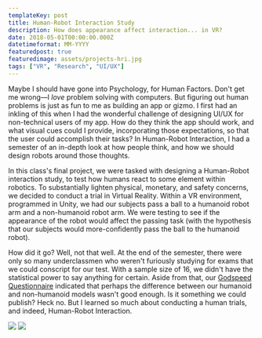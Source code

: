 ```yaml
---
templateKey: post
title: Human-Robot Interaction Study
description: How does appearance affect interaction... in VR?
date: 2018-05-01T00:00:00.000Z
datetimeformat: MM-YYYY
featuredpost: true
featuredimage: assets/projects-hri.jpg
tags: ["VR", "Research", "UI/UX"]
---
```


Maybe I should have gone into Psychology, for Human Factors. Don't get me wrong&mdash;I _love_ problem solving with computers. But figuring out human problems is just as fun to me as building an app or gizmo. I first had an inkling of this when I had the wonderful challenge of designing UI/UX for non-technical users of my app. How do they think the app should work, and what visual cues could I provide, incorporating those expectations, so that the user could accomplish their tasks? In Human-Robot Interaction, I had a semester of an in-depth look at how people think, and how we should design robots around those thoughts.

In this class's final project, we were tasked with designing a Human-Robot interaction study, to test how humans react to some element within robotics. To substantially lighten physical, monetary, and safety concerns, we decided to conduct a trial in Virtual Reality. Within a VR environment, programmed in Unity, we had our subjects pass a ball to a humanoid robot arm and a non-humanoid robot arm. We were testing to see if the appearance of the robot would affect the passing task (with the hypothesis that our subjects would more-confidently pass the ball to the humanoid robot).

How did it go? Well, not that well. At the end of the semester, there were only so many underclassmen who weren't furiously studying for exams that we could conscript for our test. With a sample size of 16, we didn't have the statistical power to say anything for certain. Aside from that, our [Godspeed Questionnaire](http://www.bartneck.de/publications/2009/measurementInstrumentsRobots/) indicated that perhaps the difference between our humanoid and non-humanoid models wasn't good enough. Is it something we could publish? Heck no. But I learned so much about conducting a human trials, and indeed, Human-Robot Interaction.

<img src="/img/projects-hri.jpg">

<img src="/img/projects-hri-2.jpg">
